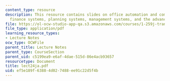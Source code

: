 ```yaml
---
content_type: resource
description: This resource contains slides on office automation and communication,
  finance systems, planning systems, management systems, and the advanced technologies.
file: https://ol-ocw-studio-app-qa.s3.amazonaws.com/courses/1-259j-transit-management-fall-2006/ef5e189f63884d027488ee91c22d5f4b_lect24ja.pdf
file_type: application/pdf
learning_resource_types:
- Lecture Notes
ocw_type: OCWFile
parent_title: Lecture Notes
parent_type: CourseSection
parent_uid: c5199ea9-e6af-4dae-515d-86e4acb93657
resourcetype: Document
title: lect24ja.pdf
uid: ef5e189f-6388-4d02-7488-ee91c22d5f4b
---
```

